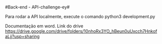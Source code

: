 #Back-end - API-challenge-ey#

Para rodar a API localmente, execute o comando python3 development.py

Documentação em word. Link do drive https://drive.google.com/drive/folders/10nhoRx3YO_hBeun0uUxcch7HnkofaLjj?usp=sharing

